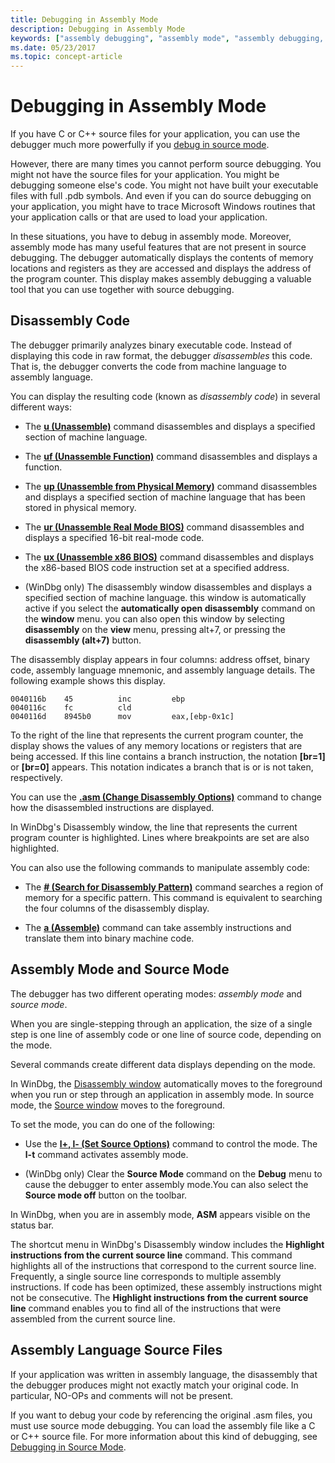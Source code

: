 ```yaml
---
title: Debugging in Assembly Mode
description: Debugging in Assembly Mode
keywords: ["assembly debugging", "assembly mode", "assembly debugging, overview"]
ms.date: 05/23/2017
ms.topic: concept-article
---
```


# Debugging in Assembly Mode

If you have C or C++ source files for your application, you can use the debugger much more powerfully if you [debug in source mode](debugging-in-source-mode.md).

However, there are many times you cannot perform source debugging. You might not have the source files for your application. You might be debugging someone else's code. You might not have built your executable files with full .pdb symbols. And even if you can do source debugging on your application, you might have to trace Microsoft Windows routines that your application calls or that are used to load your application.

In these situations, you have to debug in assembly mode. Moreover, assembly mode has many useful features that are not present in source debugging. The debugger automatically displays the contents of memory locations and registers as they are accessed and displays the address of the program counter. This display makes assembly debugging a valuable tool that you can use together with source debugging.

## Disassembly Code

The debugger primarily analyzes binary executable code. Instead of displaying this code in raw format, the debugger *disassembles* this code. That is, the debugger converts the code from machine language to assembly language.

You can display the resulting code (known as *disassembly code*) in several different ways:

- The [**u (Unassemble)**](../debuggercmds/u--unassemble-.md) command disassembles and displays a specified section of machine language.

- The [**uf (Unassemble Function)**](../debuggercmds/uf--unassemble-function-.md) command disassembles and displays a function.

- The [**up (Unassemble from Physical Memory)**](../debuggercmds/up--unassemble-from-physical-memory-.md) command disassembles and displays a specified section of machine language that has been stored in physical memory.

- The [**ur (Unassemble Real Mode BIOS)**](../debuggercmds/ur--unassemble-real-mode-bios-.md) command disassembles and displays a specified 16-bit real-mode code.

- The [**ux (Unassemble x86 BIOS)**](../debuggercmds/ux--unassemble-x86-bios-.md) command disassembles and displays the x86-based BIOS code instruction set at a specified address.

- (WinDbg only) The disassembly window disassembles and displays a specified section of machine language. this window is automatically active if you select the **automatically open disassembly** command on the **window** menu. you can also open this window by selecting **disassembly** on the **view** menu, pressing alt+7, or pressing the **disassembly (alt+7)** button.

The disassembly display appears in four columns: address offset, binary code, assembly language mnemonic, and assembly language details. The following example shows this display.

```dbgcmd
0040116b    45          inc         ebp            
0040116c    fc          cld                        
0040116d    8945b0      mov         eax,[ebp-0x1c] 
```

To the right of the line that represents the current program counter, the display shows the values of any memory locations or registers that are being accessed. If this line contains a branch instruction, the notation **\[br=1\]** or **\[br=0\]** appears. This notation indicates a branch that is or is not taken, respectively.

You can use the [**.asm (Change Disassembly Options)**](../debuggercmds/-asm--change-disassembly-options-.md) command to change how the disassembled instructions are displayed.

In WinDbg's Disassembly window, the line that represents the current program counter is highlighted. Lines where breakpoints are set are also highlighted.

You can also use the following commands to manipulate assembly code:

- The [**\# (Search for Disassembly Pattern)**](../debuggercmds/---search-for-disassembly-pattern-.md) command searches a region of memory for a specific pattern. This command is equivalent to searching the four columns of the disassembly display.

- The [**a (Assemble)**](../debuggercmds/../debuggercmds/a--assemble-.md) command can take assembly instructions and translate them into binary machine code.

## Assembly Mode and Source Mode

The debugger has two different operating modes: *assembly mode* and *source mode*.

When you are single-stepping through an application, the size of a single step is one line of assembly code or one line of source code, depending on the mode.

Several commands create different data displays depending on the mode.

In WinDbg, the [Disassembly window](disassembly-window.md) automatically moves to the foreground when you run or step through an application in assembly mode. In source mode, the [Source window](source-window.md) moves to the foreground.

To set the mode, you can do one of the following:

- Use the [**l+, l- (Set Source Options)**](../debuggercmds/l---l---set-source-options-.md) command to control the mode. The **l-t** command activates assembly mode.

- (WinDbg only) Clear the **Source Mode** command on the **Debug** menu to cause the debugger to enter assembly mode.You can also select the **Source mode off** button on the toolbar.

In WinDbg, when you are in assembly mode, **ASM** appears visible on the status bar.

The shortcut menu in WinDbg's Disassembly window includes the **Highlight instructions from the current source line** command. This command highlights all of the instructions that correspond to the current source line. Frequently, a single source line corresponds to multiple assembly instructions. If code has been optimized, these assembly instructions might not be consecutive. The **Highlight instructions from the current source line** command enables you to find all of the instructions that were assembled from the current source line.

## Assembly Language Source Files

If your application was written in assembly language, the disassembly that the debugger produces might not exactly match your original code. In particular, NO-OPs and comments will not be present.

If you want to debug your code by referencing the original .asm files, you must use source mode debugging. You can load the assembly file like a C or C++ source file. For more information about this kind of debugging, see [Debugging in Source Mode](debugging-in-source-mode.md).

 
